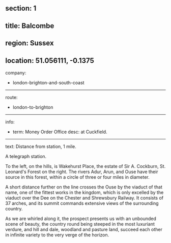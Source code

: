 section: 1
----
title: Balcombe
----
region: Sussex
----
location: 51.056111, -0.1375
----
company:
- london-brighton-and-south-coast
----
route:
- london-to-brighton
----
info:
- term: Money Order Office
  desc: at Cuckfield.
----
text: Distance from station, 1 mile.

A telegraph station.

To the left, on the hills, is Wakehurst Place, the estate of Sir A. Cockburn, St. Leonard's Forest on the right. The rivers Adur, Arun, and Ouse have their source in this forest, within a circle of three or four miles in diameter.

A short distance further on the line crosses the Ouse by the viaduct of that name, one of the fittest works in the kingdom, which is only excelled by the viaduct over the Dee on the Chester and Shrewsbury Railway. It consists of 37 arches, and its summit commands extensive views of the surrounding country.

As we are whirled along it, the prospect presents us with an unbounded scene of beauty, the country round being steeped in the most luxuriant verdure, and hill and dale, woodland and pasture land, succeed each other in infinite variety to the very verge of the horizon.
